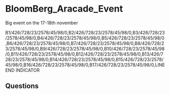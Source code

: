 # BloomBerg_Aracade_Event
Big event on the 17-18th november

B1/426/728/23/2578/45/98/0,B2/426/728/23/2578/45/98/0,B3/426/728/23/2578/45/98/0,B4/426/728/23/2578/45/98/0,B5/426/728/23/2578/45/98/0,B6/426/728/23/2578/45/98/0,B7/426/728/23/2578/45/98/0,B8/426/728/23/2578/45/98/0,B9/426/728/23/2578/45/98/0,B10/426/728/23/2578/45/98/0,B11/426/728/23/2578/45/98/0,B12/426/728/23/2578/45/98/0,B13/426/728/23/2578/45/98/0,B14/426/728/23/2578/45/98/0,B15/426/728/23/2578/45/98/0,B16/426/728/23/2578/45/98/0,B17/426/728/23/2578/45/98/0,LINE END INDICATOR

## Questions

